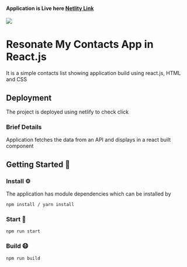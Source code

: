 #### Application is Live here [Netlity Link](https://resonate-contacts.netlify.app/)

![](contacts-app.gif)

# Resonate My Contacts App in React.js

It is a simple contacts list showing application build using react.js, HTML and CSS

## Deployment

The project is deployed using netlify to check click

### Brief Details

Application fetches the data from an API and displays in a react built component

## Getting Started 🚀

### Install ⚙️

The application has module dependencies which can be installed by

```
npm install / yarn install
```

### Start 🏃

```
npm run start
```

### Build 😷

```
npm run build
```
